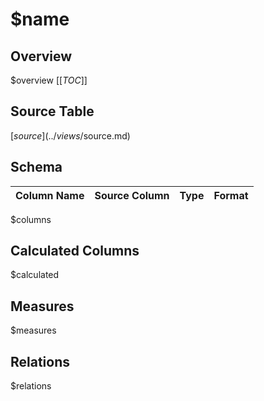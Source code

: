 # $name

## Overview
$overview
[[_TOC_]]

## Source Table
[$source](../views/$source.md)

## Schema
| Column Name | Source Column | Type | Format |
|-------------|---------------|------|--------|
$columns

## Calculated Columns
$calculated

## Measures
$measures

## Relations
$relations